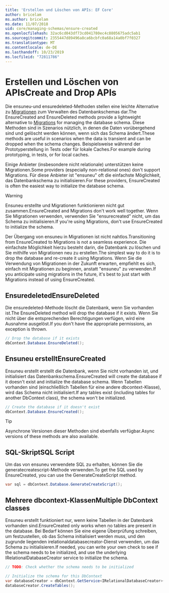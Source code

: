 ```yaml
---
title: 'Erstellen und Löschen von APIs: EF Core'
author: bricelam
ms.author: bricelam
ms.date: 11/07/2018
uid: core/managing-schemas/ensure-created
ms.openlocfilehash: 32ac6cd043df73cd041780ec4c8805675adc5ab1
ms.sourcegitcommit: 2355447d89496a8ca6bcbfc0a68a14a0bf7f0327
ms.translationtype: MT
ms.contentlocale: de-DE
ms.lasthandoff: 10/23/2019
ms.locfileid: "72811786"
---
```

# <a name="create-and-drop-apis"></a><span data-ttu-id="456bd-102">Erstellen und Löschen von APIs</span><span class="sxs-lookup"><span data-stu-id="456bd-102">Create and Drop APIs</span></span>

<span data-ttu-id="456bd-103">Die ensuneu-und ensuredeleted-Methoden stellen eine leichte Alternative zu [Migrationen](migrations/index.md) zum Verwalten des Datenbankschemas dar.</span><span class="sxs-lookup"><span data-stu-id="456bd-103">The EnsureCreated and EnsureDeleted methods provide a lightweight alternative to [Migrations](migrations/index.md) for managing the database schema.</span></span> <span data-ttu-id="456bd-104">Diese Methoden sind in Szenarios nützlich, in denen die Daten vorübergehend sind und gelöscht werden können, wenn sich das Schema ändert.</span><span class="sxs-lookup"><span data-stu-id="456bd-104">These methods are useful in scenarios when the data is transient and can be dropped when the schema changes.</span></span> <span data-ttu-id="456bd-105">Beispielsweise während der Prototyperstellung in Tests oder für lokale Caches.</span><span class="sxs-lookup"><span data-stu-id="456bd-105">For example during prototyping, in tests, or for local caches.</span></span>

<span data-ttu-id="456bd-106">Einige Anbieter (insbesondere nicht relationale) unterstützen keine Migrationen.</span><span class="sxs-lookup"><span data-stu-id="456bd-106">Some providers (especially non-relational ones) don't support Migrations.</span></span> <span data-ttu-id="456bd-107">Für diese Anbieter ist "ensuneu" oft die einfachste Möglichkeit, das Datenbankschema zu initialisieren.</span><span class="sxs-lookup"><span data-stu-id="456bd-107">For these providers, EnsureCreated is often the easiest way to initialize the database schema.</span></span>

> [!WARNING]
> <span data-ttu-id="456bd-108">Ensuneu erstellte und Migrationen funktionieren nicht gut zusammen.</span><span class="sxs-lookup"><span data-stu-id="456bd-108">EnsureCreated and Migrations don't work well together.</span></span> <span data-ttu-id="456bd-109">Wenn Sie Migrationen verwenden, verwenden Sie "ensurecreated" nicht, um das Schema zu initialisieren.</span><span class="sxs-lookup"><span data-stu-id="456bd-109">If you're using Migrations, don't use EnsureCreated to initialize the schema.</span></span>

<span data-ttu-id="456bd-110">Der Übergang von ensuneu in Migrationen ist nicht nahtlos.</span><span class="sxs-lookup"><span data-stu-id="456bd-110">Transitioning from EnsureCreated to Migrations is not a seamless experience.</span></span> <span data-ttu-id="456bd-111">Die einfachste Möglichkeit hierzu besteht darin, die Datenbank zu löschen und Sie mithilfe von Migrationen neu zu erstellen.</span><span class="sxs-lookup"><span data-stu-id="456bd-111">The simplest way to do it is to drop the database and re-create it using Migrations.</span></span> <span data-ttu-id="456bd-112">Wenn Sie die Verwendung von Migrationen in der Zukunft erwarten, empfiehlt es sich, einfach mit Migrationen zu beginnen, anstatt "ensuneu" zu verwenden.</span><span class="sxs-lookup"><span data-stu-id="456bd-112">If you anticipate using migrations in the future, it's best to just start with Migrations instead of using EnsureCreated.</span></span>

## <a name="ensuredeleted"></a><span data-ttu-id="456bd-113">Ensuredeleted</span><span class="sxs-lookup"><span data-stu-id="456bd-113">EnsureDeleted</span></span>

<span data-ttu-id="456bd-114">Die ensuredeleted-Methode löscht die Datenbank, wenn Sie vorhanden ist.</span><span class="sxs-lookup"><span data-stu-id="456bd-114">The EnsureDeleted method will drop the database if it exists.</span></span> <span data-ttu-id="456bd-115">Wenn Sie nicht über die entsprechenden Berechtigungen verfügen, wird eine Ausnahme ausgelöst.</span><span class="sxs-lookup"><span data-stu-id="456bd-115">If you don't have the appropriate permissions, an exception is thrown.</span></span>

``` csharp
// Drop the database if it exists
dbContext.Database.EnsureDeleted();
```

## <a name="ensurecreated"></a><span data-ttu-id="456bd-116">Ensuneu erstellt</span><span class="sxs-lookup"><span data-stu-id="456bd-116">EnsureCreated</span></span>

<span data-ttu-id="456bd-117">Ensuneu erstellt erstellt die Datenbank, wenn Sie nicht vorhanden ist, und initialisiert das Datenbankschema.</span><span class="sxs-lookup"><span data-stu-id="456bd-117">EnsureCreated will create the database if it doesn't exist and initialize the database schema.</span></span> <span data-ttu-id="456bd-118">Wenn Tabellen vorhanden sind (einschließlich Tabellen für eine andere dbcontext-Klasse), wird das Schema nicht initialisiert.</span><span class="sxs-lookup"><span data-stu-id="456bd-118">If any tables exist (including tables for another DbContext class), the schema won't be initialized.</span></span>

``` csharp
// Create the database if it doesn't exist
dbContext.Database.EnsureCreated();
```

> [!TIP]
> <span data-ttu-id="456bd-119">Asynchrone Versionen dieser Methoden sind ebenfalls verfügbar.</span><span class="sxs-lookup"><span data-stu-id="456bd-119">Async versions of these methods are also available.</span></span>

## <a name="sql-script"></a><span data-ttu-id="456bd-120">SQL-Skript</span><span class="sxs-lookup"><span data-stu-id="456bd-120">SQL Script</span></span>

<span data-ttu-id="456bd-121">Um das von ensuneu verwendete SQL zu erhalten, können Sie die generatecreatescript-Methode verwenden.</span><span class="sxs-lookup"><span data-stu-id="456bd-121">To get the SQL used by EnsureCreated, you can use the GenerateCreateScript method.</span></span>

``` csharp
var sql = dbContext.Database.GenerateCreateScript();
```

## <a name="multiple-dbcontext-classes"></a><span data-ttu-id="456bd-122">Mehrere dbcontext-Klassen</span><span class="sxs-lookup"><span data-stu-id="456bd-122">Multiple DbContext classes</span></span>

<span data-ttu-id="456bd-123">Ensuneu erstellt funktioniert nur, wenn keine Tabellen in der Datenbank vorhanden sind.</span><span class="sxs-lookup"><span data-stu-id="456bd-123">EnsureCreated only works when no tables are present in the database.</span></span> <span data-ttu-id="456bd-124">Bei Bedarf können Sie eine eigene Überprüfung schreiben, um festzustellen, ob das Schema initialisiert werden muss, und den zugrunde liegenden irelationaldatabasecreator-Dienst verwenden, um das Schema zu initialisieren.</span><span class="sxs-lookup"><span data-stu-id="456bd-124">If needed, you can write your own check to see if the schema needs to be initialized, and use the underlying IRelationalDatabaseCreator service to initialize the schema.</span></span>

``` csharp
// TODO: Check whether the schema needs to be initialized

// Initialize the schema for this DbContext
var databaseCreator = dbContext.GetService<IRelationalDatabaseCreator>();
databaseCreator.CreateTables();
```
